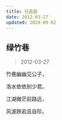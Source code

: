 ```yaml
---
title: 任盈盈
date: 2012-03-27
updated: 2024-09-02
---
```


## 绿竹巷 ##

> 2012-03-27

竹巷幽幽见公子，

洛水依依别少君。

江湖微茫前路远，

风波跌宕且自珍。